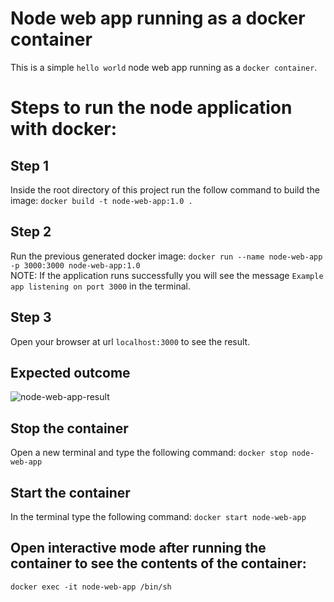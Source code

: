 # Node web app running as a docker container
This is a simple `hello world` node web app running as a `docker container`.

# Steps to run the node application with docker:

## Step 1
Inside the root directory of this project run the follow command to build the image: `docker build -t node-web-app:1.0 .`

## Step 2
Run the previous generated docker image: `docker run --name node-web-app -p 3000:3000 node-web-app:1.0`
<br>
NOTE: If the application runs successfully you will see the message `Example app listening on port 3000` in the terminal.

## Step 3
Open your browser at url `localhost:3000` to see the result.

## Expected outcome
![node-web-app-result](https://user-images.githubusercontent.com/9445673/226638153-014ba909-1513-42ac-8329-004feb73c88a.png)

## Stop the container
Open a new terminal and type the following command: `docker stop node-web-app`

## Start the container
In the terminal type the following command: `docker start node-web-app`

## Open interactive mode after running the container to see the contents of the container:
`docker exec -it node-web-app /bin/sh`
